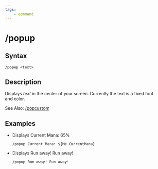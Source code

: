 ```yaml
---
tags:
    - command
---
```

# /popup

## Syntax
<!--cmd-syntax-start-->
```eqcommand
/popup <text>
```
<!--cmd-syntax-end-->

## Description
<!--cmd-desc-start-->
Displays _text_ in the center of your screen. Currently the text is a fixed font and color.

See Also: [/popcustom](popcustom.md)
<!--cmd-desc-end-->
## Examples

* Displays Current Mana: 65%

  ```text
  /popup Current Mana: ${Me.CurrentMana}
  ```

* Displays Run away! Run away!

  ```text
  /popup Run away! Run away!
  ```
